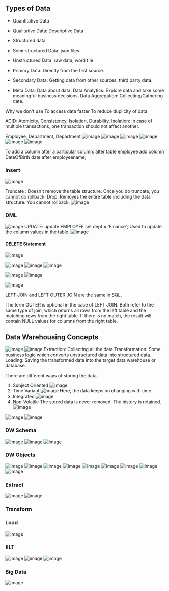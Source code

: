 ## Types of Data
- Quantitative Data
- Qualitative Data: Descriptive Data

- Structured data
- Semi-structured Data: json files
- Unstructured Data: raw data, word file

- Primary Data: Directly from the first source.
- Secondary Data: Getting data from other sources, third party data.
- Meta Data: Data about data.
Data Analytics: Explore data and take some meaningful business decisions.
Data Aggregation: Collecting/Gathering data.

Why we don't use 
To access data faster
To reduce duplicity of data

ACID: Atomicity, Consistency, Isolation, Durability.
Isolation: In case of multiple transactions, one transaction should not affect another.

Employee, Department, Department 
![image](https://github.com/user-attachments/assets/cae6786d-6ff8-47ca-bdb4-e8d00f5714d7)
![image](https://github.com/user-attachments/assets/871315a0-47e8-4145-9f17-bab66f90b6ec)
![image](https://github.com/user-attachments/assets/5d484473-8284-4b0a-8417-fe6898948794)
![image](https://github.com/user-attachments/assets/f86b92cc-c1dc-4d2f-ad21-7d1295fe51f5)
![image](https://github.com/user-attachments/assets/d31d993a-a92d-4a95-bc20-1c9f12ce2d6e)
![image](https://github.com/user-attachments/assets/66060d3c-5c5f-4178-9bd2-e2791be6377e)

To add a column after a particular column: 
alter table employee add column DateOfBirth date after employeename;

### Insert
![image](https://github.com/user-attachments/assets/4ae8f708-309a-4208-87a3-d6be1ca8adba)

Truncate : Doesn't remove the table structure. Once you do truncate, you cannot do rollback.
Drop: Removes the entire table including the data structure. You cannot rollback.
![image](https://github.com/user-attachments/assets/c23368e6-7fe5-45e9-9f82-2128f662554f)

### DML
![image](https://github.com/user-attachments/assets/920e4c5e-1bf9-4a18-9c0c-96e4a28134c4)
UPDATE: update EMPLOYEE set dept = 'Finance';
Used to update the column values in the table.
![image](https://github.com/user-attachments/assets/aca31035-409b-4f45-ac69-1102be3ea091)

#### DELETE Statement
![image](https://github.com/user-attachments/assets/5d0fbbe1-a6d5-436a-b343-675191e49510)

![image](https://github.com/user-attachments/assets/570b4903-e235-4955-93e5-4433bac45db2)
![image](https://github.com/user-attachments/assets/69ab6305-f64b-4e72-935a-abbf0b7697d4)
![image](https://github.com/user-attachments/assets/20a851c8-0541-401f-9a5a-8202d1ee79b9)

![image](https://github.com/user-attachments/assets/5d28a48d-0785-400f-b457-41d9cca3e7e3)
![image](https://github.com/user-attachments/assets/d88d7f05-33e5-46ca-b8a6-08cb3dbf8083)

![image](https://github.com/user-attachments/assets/6ad06506-ebdb-4765-a64b-78e894acb964)

LEFT JOIN and LEFT OUTER JOIN are the same in SQL.

The term OUTER is optional in the case of LEFT JOIN. Both refer to the same type of join, which returns all rows from the left table and the matching rows from the right table. If there is no match, the result will contain NULL values for columns from the right table.

## Data Warehousing Concepts
![image](https://github.com/user-attachments/assets/3ffcaf3d-770c-4472-8292-d9ecd1130587)
![image](https://github.com/user-attachments/assets/2f9c64a4-9383-4f26-9ba8-9a8c85f5a4f8)
Extraction: Collecting all the data
Transformation: Some business logic which converts unstructured data into structured data.  
Loading: Saving the transformed data into the target data warehouse or database.

There are different ways of storing the data.
1. Subject Oriented
![image](https://github.com/user-attachments/assets/428c5c3f-5eb2-40e9-84dc-b36f68ccf01c)
2. Time Variant
![image](https://github.com/user-attachments/assets/ce922e73-68dd-4edf-8713-d55ab765d2c2)
Here, the data keeps on changing with time.
3. Integrated
![image](https://github.com/user-attachments/assets/a28ffedf-fc9c-4962-8fcc-605ae8a500ff)
4. Non-Volatile
The stored data is never removed. The history is retained.
![image](https://github.com/user-attachments/assets/aea89fb9-3b4a-47c6-a5d0-92c6483e8e04)

![image](https://github.com/user-attachments/assets/826c0b99-93cc-4fcd-9af8-6b3c9e8c0c52)
![image](https://github.com/user-attachments/assets/d39494cd-db3c-4dfe-bc34-3ac24d6f19d2)

### DW Schema
![image](https://github.com/user-attachments/assets/7e808d35-a7b6-4044-bfb1-5bdade127d18)
![image](https://github.com/user-attachments/assets/3c091d5d-8f11-406a-82d4-1566b057117a)
![image](https://github.com/user-attachments/assets/817e4692-f883-413a-b3ae-3331a16b08aa)

### DW Objects
![image](https://github.com/user-attachments/assets/5b9e0644-0939-42b8-942d-dc50d2148c96)
![image](https://github.com/user-attachments/assets/0624b41d-89f2-4b33-90f2-503302717f26)
![image](https://github.com/user-attachments/assets/2aa25c88-fd8b-4a5e-b4f4-7a54002ce1cc)
![image](https://github.com/user-attachments/assets/31f875f5-dce3-4f13-bd25-e2c18317c22c)
![image](https://github.com/user-attachments/assets/102a90b6-14d1-44c2-a5de-e7904027cc89)
![image](https://github.com/user-attachments/assets/95ed60ed-778d-4947-b313-947a4e7aa845)
![image](https://github.com/user-attachments/assets/a171a993-9536-4e49-9850-03aa4c80dff8)
![image](https://github.com/user-attachments/assets/7e0b1580-0e52-49c9-841c-04d3dd422a6d)
![image](https://github.com/user-attachments/assets/d86a1a71-5fc7-4313-a1ea-e7c4f162db5a)

### Extract
![image](https://github.com/user-attachments/assets/d58189de-15d7-4753-a7e5-d0618f09e734)
![image](https://github.com/user-attachments/assets/a401bad6-8c54-4b1c-ac5d-96a51ff9eff3)

### Transform


### Load
![image](https://github.com/user-attachments/assets/0272b8c9-35a0-4668-a28e-489b0a765785)

### ELT
![image](https://github.com/user-attachments/assets/a8eac859-1970-4467-adb6-657fe1b6db2d)
![image](https://github.com/user-attachments/assets/61fff549-582e-4ac9-92d4-36f5c62c316d)
![image](https://github.com/user-attachments/assets/4b0d13ad-5e5d-4481-8519-b5861b779f15)

### Big Data
![image](https://github.com/user-attachments/assets/b18012e9-ca80-4626-86cf-9b0130ac69b2)
